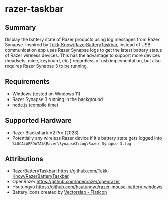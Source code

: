 # razer-taskbar

## Summary

Display the battery state of Razer products using log messages from Razer Synapse.
Inspired by [Tekk-Know/RazerBatteryTaskbar](https://github.com/Tekk-Know/RazerBatteryTaskbar), instead of USB communication app uses Razer Synapse logs to get the latest battery status of Razer wireless devices. This has the advantage to support more devices (headsets, mice, keyboard, etc.) regardless of usb implementation, but also requires Razer Synapse 3 to be running.  
  
## Requirements

* Windows (tested on Windows 11)
* Razer Synapse 3 running in the background
* node.js (compile time)

## Supported Hardware

* Razer Blackshark V2 Pro (2023)
* Potentially any wireless Razer device if it's battery state gets logged into  
`%LOCALAPPDATA%\Razer\Synapse3\Log\Razer Synapse 3.log`

## Attributions

* RazerBatteryTaskbar: <https://github.com/Tekk-Know/RazerBatteryTaskbar>
* OpenRazer <https://github.com/openrazer/openrazer>
* Hsutungyu <https://github.com/hsutungyu/razer-mouse-battery-windows>
* Battery icons created by [Vectorslab - Flaticon](https://www.flaticon.com/free-icons/battery)</a>

